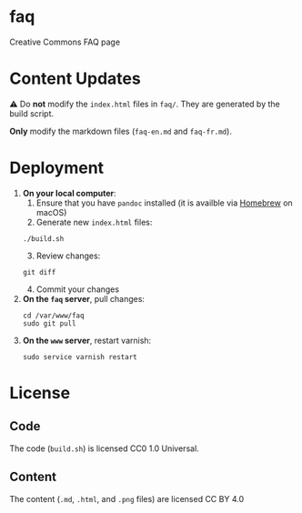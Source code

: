 # faq

Creative Commons FAQ page


# Content Updates

:warning: Do **not** modify the `index.html` files in `faq/`. They are
generated by the build script.

**Only** modify the markdown files (`faq-en.md` and `faq-fr.md`).


# Deployment

1. **On your local computer**:
   1. Ensure that you have `pandoc` installed (it is availble via
      [Homebrew](https://brew.sh/) on macOS)
   2. Generate new `index.html` files:
   ```shell
   ./build.sh
   ```
   3. Review changes:
   ```shell
   git diff
   ```
   4. Commit your changes
2. **On the `faq` server**, pull changes:
   ```shell
   cd /var/www/faq
   sudo git pull
   ```
3. **On the `www` server**, restart varnish:
   ```shell
   sudo service varnish restart
   ```


# License


## Code

The code (`build.sh`) is licensed CC0 1.0 Universal.


## Content

The content (`.md`, `.html`, and `.png` files) are licensed CC BY 4.0
